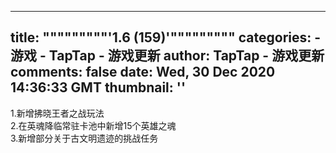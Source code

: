 
---
title: """""""""'1.6 (159)'"""""""""
categories: 
    - 游戏
    - TapTap - 游戏更新
author: TapTap - 游戏更新
comments: false
date: Wed, 30 Dec 2020 14:36:33 GMT
thumbnail: ''
---

<div>   
<div>1.新增拂晓王者之战玩法<br>2.在英魂降临常驻卡池中新增15个英雄之魂<br>3.新增部分关于古文明遗迹的挑战任务</div>  
</div>
            